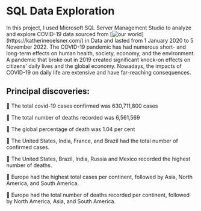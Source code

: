 
#  SQL Data Exploration

In this project, I used Microsoft SQL Server Management Studio to analyze and explore COVID-19 data sourced from [![our world]([https://ourworldindata.org/covid-deaths](https://ourworldindata.org/covid-deaths))](https://katherineoelsner.com/)
in Data and lasted from 1 January 2020 to 5 November 2022. The COVID-19 pandemic has had numerous short- and long-term effects on human health, society, economy, and the environment. A pandemic that broke out in 2019 created significant knock-on effects on citizens' daily lives and the global economy. Nowadays, the impacts of COVID-19 on daily life are extensive and have far-reaching consequences.


## Principal discoveries:

:red_circle:  The total covid-19 cases confirmed was 630,711,800 cases

:red_circle:  The total number of deaths recorded was 6,561,569

:red_circle:  The global percentage of death was 1.04 per cent

:red_circle:  The United States, India, France, and Brazil had the total number of confirmed cases.

:red_circle:  The United States, Brazil, India, Russia and Mexico recorded the highest number of deaths.

:red_circle:  Europe had the highest total cases per continent, followed by Asia, North America, and South America.

:red_circle:  Europe had the total number of deaths recorded per continent, followed by North America, Asia, and South America.






